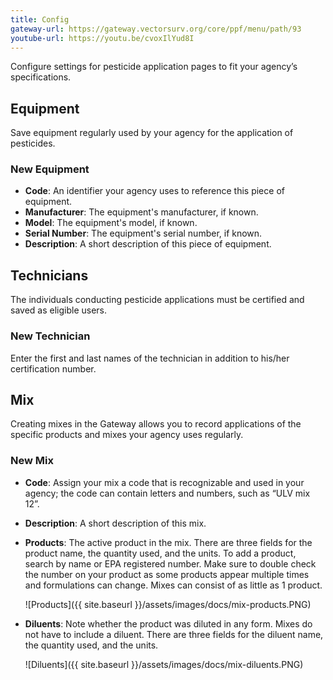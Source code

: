 ```yaml
---
title: Config
gateway-url: https://gateway.vectorsurv.org/core/ppf/menu/path/93
youtube-url: https://youtu.be/cvoxIlYud8I
---
```


Configure settings for pesticide application pages to fit your agency’s specifications.

## Equipment

Save equipment regularly used by your agency for the application of pesticides.

### New Equipment

- **Code**: An identifier your agency uses to reference this piece of equipment.
- **Manufacturer**: The equipment's manufacturer, if known.
- **Model**: The equipment's model, if known.
- **Serial Number**: The equipment's serial number, if known.
- **Description**: A short description of this piece of equipment.

## Technicians

The individuals conducting pesticide applications must be certified and saved as eligible users.

### New Technician

Enter the first and last names of the technician in addition to his/her certification number.

## Mix

Creating mixes in the Gateway allows you to record applications of the specific products and mixes your agency uses regularly.

### New Mix

- **Code**: Assign your mix a code that is recognizable and used in your agency; the code can contain letters and numbers, such as “ULV mix 12”.
- **Description**: A short description of this mix.
- **Products**: The active product in the mix. There are three fields for the product name, the quantity used, and the units. To add a product, search by name or EPA registered number. Make sure to double check the number on your product as some products appear multiple times and formulations can change. Mixes can consist of as little as 1 product.

  ![Products]({{ site.baseurl }}/assets/images/docs/mix-products.PNG)

- **Diluents**: Note whether the product was diluted in any form. Mixes do not have to include a diluent. There are three fields for the diluent name, the quantity used, and the units.

  ![Diluents]({{ site.baseurl }}/assets/images/docs/mix-diluents.PNG)
